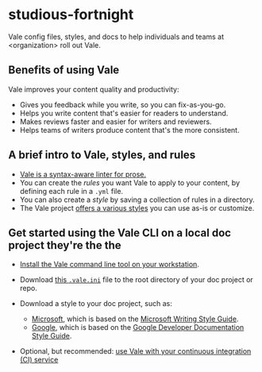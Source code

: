 # studious-fortnight
Vale config files, styles, and docs to help individuals and teams at \<organization\> roll out Vale.

## Benefits of using Vale

Vale improves your content quality and productivity:
* Gives you feedback while you write, so you can fix-as-you-go.
* Helps you write content that's easier for readers to understand.
* Makes reviews faster and easier for writers and reviewers.
* Helps teams of writers produce content that's the more consistent. 

## A brief intro to Vale, styles, and rules

* [Vale is a syntax-aware linter for prose.](https://github.com/errata-ai/vale)
* You can create the _rules_ you want Vale to apply to your content, by defining each rule in a `.yml` file.
* You can also create a _style_ by saving a collection of rules in a directory.
* The Vale project [offers a various styles](https://github.com/errata-ai/styles) you can use as-is or customize.

## Get started using the Vale CLI on a local doc project they're the the

* [Install the Vale command line tool on your workstation](https://docs.errata.ai/vale/install).
* Download [this `.vale.ini`](./.vale.ini) file to the root directory of your doc project or repo.
* Download a style to your doc project, such as:
  * [Microsoft](https://github.com/errata-ai/Microsoft), which is based on the [Microsoft Writing Style Guide](https://docs.microsoft.com/en-us/style-guide/welcome/).
  * [Google](https://github.com/errata-ai/Google), which is based on the [Google Developer Documentation Style Guide](https://developers.google.com/style/). 

* Optional, but recommended: [use Vale with your continuous integration (CI) service](https://docs.errata.ai/vale/install#using-vale-with-a-continuous-integration-ci-service)
